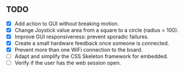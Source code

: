 ## TODO

- [x] Add action to GUI without breaking motion.
- [x] Change Joystick value area from a square to a circle (radius = 100).
- [x] Improve GUI responsiveness: prevent sporadic failures.
- [x] Create a small hardware feedback once someone is connected.
- [x] Prevent more than one WiFi connection to the board.
- [ ] Adapt and simplify the CSS Skeleton framework for embedded.
- [ ] Verify if the user has the web session open.
